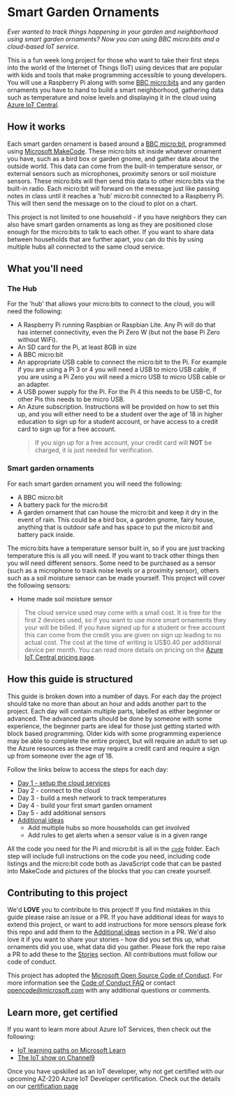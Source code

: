 # Smart Garden Ornaments

*Ever wanted to track things happening in your garden and neighborhood using smart garden ornaments? Now you can using BBC micro:bits and a cloud-based IoT service.*

<!-- TODO - add photo -->

This is a fun week long project for those who want to take their first steps into the world of the Internet of Things (IoT) using devices that are popular with kids and tools that make programming accessible to young developers. You will use a Raspberry Pi along with some [BBC micro:bits](https://microbit.org) and any garden ornaments you have to hand to build a smart neighborhood, gathering data such as temperature and noise levels and displaying it in the cloud using [Azure IoT Central](https://azure.microsoft.com/services/iot-central/?WT.mc_id=smart_garden_ornaments-github-jabenn).

## How it works

Each smart garden ornament is based around a [BBC micro:bit](https://microbit.org), programmed using [Microsoft MakeCode](https://microbit.org/code/). These micro:bits sit inside whatever ornament you have, such as a bird box or garden gnome, and gather data about the outside world. This data can come from the built-in temperature sensor, or external sensors such as microphones, proximity senors or soil moisture sensors. These micro:bits will then send this data to other micro:bits via the built-in radio. Each micro:bit will forward on the message just like passing notes in class until it reaches a 'hub' micro:bit connected to a Raspberry Pi. This will then send the message on to the cloud to plot on a chart.

<!-- TODO - add photo -->

This project is not limited to one household - if you have neighbors they can also have smart garden ornaments as long as they are positioned close enough for the micro:bits to talk to each other. If you want to share data between households that are further apart, you can do this by using multiple hubs all connected to the same cloud service.

## What you'll need

### The Hub

For the 'hub' that allows your micro:bits to connect to the cloud, you will need the following:

* A Raspberry Pi running Raspbian or Raspbian Lite. Any Pi will do that has internet connectivity, even the Pi Zero W (but not the base Pi Zero without WiFi).
* An SD card for the Pi, at least 8GB in size
* A BBC micro:bit
* An appropriate USB cable to connect the micro:bit to the Pi. For example if you are using a Pi 3 or 4 you will need a USB to micro USB cable, if you are using a Pi Zero you will need a micro USB to micro USB cable or an adapter.
* A USB power supply for the Pi. For the Pi 4 this needs to be USB-C, for other Pis this needs to be micro USB.
* An Azure subscription. Instructions will be provided on how to set this up, and you will either need to be a student over the age of 18 in higher education to sign up for a student account, or have access to a credit card to sign up for a free account.
  > If you sign up for a free account, your credit card will **NOT** be charged, it is just needed for verification.

<!-- TODO - add photo -->

### Smart garden ornaments

For each smart garden ornament you will need the following:

* A BBC micro:bit
* A battery pack for the micro:bit
* A garden ornament that can house the micro:bit and keep it dry in the event of rain. This could be a bird box, a garden gnome, fairy house, anything that is outdoor safe and has space to put the micro:bit and battery pack inside.

<!-- TODO - add photo -->

The micro:bits have a temperature sensor built in, so if you are just tracking temperature this is all you will need. If you want to track other things then you will need different sensors. Some need to be purchased as a sensor (such as a microphone to track noise levels or a proximity sensor), others such as a soil moisture sensor can be made yourself. This project will cover the following sensors:

<!-- TODO - add sensors -->
* Home made soil moisture sensor

> The cloud service used may come with a small cost. It is free for the first 2 devices used, so if you want to use more smart ornaments they your will be billed. If you have signed up for a student or free account this can come from the credit you are given on sign up leading to no actual cost. The cost at the time of writing is US$0.40 per additional device per month. You can read more details on pricing on the [Azure IoT Central pricing page](https://azure.microsoft.com/pricing/details/iot-central/?WT.mc_id=smart_garden_ornaments-github-jabenn).

## How this guide is structured

This guide is broken down into a number of days. For each day the project should take no more than about an hour and adds another part to the project. Each day will contain multiple parts, labelled as either beginner or advanced. The advanced parts should be done by someone with some experience, the beginner parts are ideal for those just getting started with block based programming. Older kids with some programming experience may be able to complete the entire project, but will require an adult to set up the Azure resources as these may require a credit card and require a sign up from someone over the age of 18.

Follow the links below to access the steps for each day:

* [Day 1 - setup the cloud services](./days/1-setup.md)
* Day 2 - connect to the cloud
* Day 3 - build a mesh network to track temperatures
* Day 4 - build your first smart garden ornament
* Day 5 - add additional sensors
* [Additional ideas](./additional-ideas/)
  * Add multiple hubs so more households can get involved
  * Add rules to get alerts when a sensor value is in a given range

All the code you need for the Pi and micro:bit is all in the [`code`](./code/) folder. Each step will include full instructions on the code you need, including code listings and the micro:bit code both as JavaScript code that can be pasted into MakeCode and pictures of the blocks that you can create yourself.

## Contributing to this project

We'd **LOVE** you to contribute to this project! If you find mistakes in this guide please raise an issue or a PR. If you have additional ideas for ways to extend this project, or want to add instructions for more sensors please fork this repo and add them to the [Additional ideas](./additional-ideas/) section in a PR. We'd also love it if you want to share your stories - how did you set this up, what ornaments did you use, what data did you gather. Please fork the repo raise a PR to add these to the [Stories](./stories/) section. All contributions must follow our code of conduct.

This project has adopted the [Microsoft Open Source Code of Conduct](https://opensource.microsoft.com/codeofconduct/?WT.mc_id=smart_garden_ornaments-github-jabenn). For more information see the [Code of Conduct FAQ](https://opensource.microsoft.com/codeofconduct/faq/?WT.mc_id=smart_garden_ornaments-github-jabenn) or contact [opencode@microsoft.com](mailto:opencode@microsoft.com) with any additional questions or comments.

## Learn more, get certified

If you want to learn more about Azure IoT Services, then check out the following:

* [IoT learning paths on Microsoft Learn](https://docs.microsoft.com/learn/browse/?term=IOT&WT.mc_id=smart_garden_ornaments-github-jabenn)
* [The IoT show on Channel9](https://channel9.msdn.com/Shows/Internet-of-Things-Show/?WT.mc_id=smart_garden_ornaments-github-jabenn)

Once you have upskilled as an IoT developer, why not get certified with our upcoming AZ-220 Azure IoT Developer certification. Check out the details on our [certification page](https://docs.microsoft.com/learn/certifications/azure-iot-developer-specialty?WT.mc_id=smart_garden_ornaments-github-jabenn)